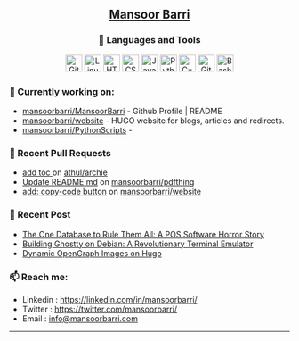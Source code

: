 <div align=center>
  
## [Mansoor Barri](https://mansoorbarri.com/)

### 🧰 Languages and Tools

<div align="center">
<img alt="Git" width="30px" src="https://cdn.jsdelivr.net/gh/devicons/devicon/icons/git/git-original.svg" />
<img alt="Linux" width="30px" src="https://cdn.jsdelivr.net/gh/devicons/devicon/icons/linux/linux-original.svg" />
<img alt="HTML" width="30px" src="https://cdn.jsdelivr.net/gh/devicons/devicon/icons/html5/html5-plain.svg" />
<img alt="CSS" width="30px" src="https://cdn.jsdelivr.net/gh/devicons/devicon/icons/css3/css3-plain.svg" />
<img alt="JavaScript" width="30px" src="https://cdn.jsdelivr.net/gh/devicons/devicon/icons/javascript/javascript-plain.svg" />
<img alt="Python" width="30px" src="https://cdn.jsdelivr.net/gh/devicons/devicon/icons/python/python-plain.svg" />
<img alt="C++" width="30px" src="https://cdn.jsdelivr.net/gh/devicons/devicon/icons/csharp/csharp-original.svg" />
<img alt="GitHub" width="30px" src="https://cdn.jsdelivr.net/gh/devicons/devicon/icons/github/github-original.svg" />
<img alt="Bash" width="30px" src="https://cdn.jsdelivr.net/gh/devicons/devicon/icons/bash/bash-original.svg" />
</div>
</div>

### 👷 Currently working on: 

- [mansoorbarri/MansoorBarri](https://github.com/mansoorbarri/MansoorBarri) - Github Profile | README
- [mansoorbarri/website](https://github.com/mansoorbarri/website) - HUGO website for blogs, articles and redirects.
- [mansoorbarri/PythonScripts](https://github.com/mansoorbarri/PythonScripts) - 

### 🔨 Recent Pull Requests

- [add toc ](https://github.com/athul/archie/pull/126) on [athul/archie](https://github.com/athul/archie)
- [Update README.md](https://github.com/mansoorbarri/pdfthing/pull/1) on [mansoorbarri/pdfthing](https://github.com/mansoorbarri/pdfthing)
- [add: copy-code button](https://github.com/mansoorbarri/website/pull/25) on [mansoorbarri/website](https://github.com/mansoorbarri/website)

### 📰 Recent Post

- [The One Database to Rule Them All: A POS Software Horror Story](https://mansoorbarri.com/software-horror-story/)
- [Building Ghostty on Debian: A Revolutionary Terminal Emulator](https://mansoorbarri.com/ghostty-is-here/)
- [Dynamic OpenGraph Images on Hugo](https://mansoorbarri.com/dynamic-og-image-hugo/)

### 📫 Reach me:
- Linkedin  : <https://linkedin.com/in/mansoorbarri/>
- Twitter   : <https://twitter.com/mansoorbarri/>
- Email     : [info@mansoorbarri.com](mailto:info@mansoorbarri.com)

---
